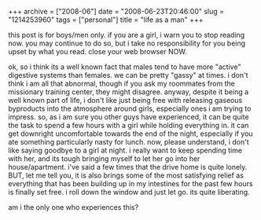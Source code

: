 +++
archive = ["2008-06"]
date = "2008-06-23T20:46:00"
slug = "1214253960"
tags = ["personal"]
title = "life as a man"
+++

this post is for boys/men only. if you are a girl, i warn you to stop
reading now. you may continue to do so, but i take no responsibility for
you being upset by what you read. close your web browser NOW.

ok, so i think its a well known fact that males tend to have more "active"
digestive systems than females. we can be pretty "gassy" at times. i don't
think i am all that abnormal, though if you ask my roommates from the
missionary training center, they might disagree. anyway, despite it being
a well known part of life, i don't like just being free with releasing
gaseous byproducts into the atmosphere around girls, especially ones i am
trying to impress. so, as i am sure you other guys have experienced, it
can be quite the task to spend a few hours with a girl while holding
everything in. it can get downright uncomfortable towards the end of the
night, especially if you ate something particularly nasty for lunch. now,
please understand, i don't like saying goodbye to a girl at night.
i really want to keep spending time with her, and its tough bringing
myself to let her go into her house/apartment. i've said a few times that
the drive home is quite lonely. BUT, let me tell you, it is also brings
some of the most satisfying relief as everything that has been building up
in my intestines for the past few hours is finally set free. i roll down
the window and just let go. its quite liberating.

am i the only one who experiences this?

